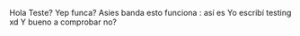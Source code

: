 
Hola
Teste?
Yep funca?
Asies banda esto funciona
: así es
Yo escribí testing xd
Y bueno a comprobar no?
